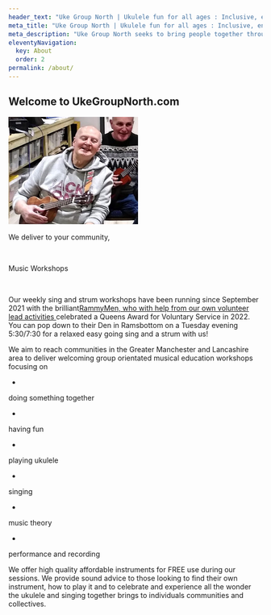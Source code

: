 ```yaml
---
header_text: "Uke Group North | Ukulele fun for all ages : Inclusive, engaging, community focused music Workshops in Greater Manchester and Lancashire"
meta_title: "Uke Group North | Ukulele fun for all ages : Inclusive, engaging, community focused music Workshops in Greater Manchester and Lancashire"
meta_description: "Uke Group North seeks to bring people together through the power of music and the ukulele with community focused music workshops for all ages!"
eleventyNavigation:
  key: About
  order: 2
permalink: /about/
---
```

## Welcome to UkeGroupNorth.com
![](/images/ed6c9c_301a4f884a624395b9ec9103153ee351_mv2.jpg)

We deliver to your community,


​


Music Workshops


​


Our weekly sing and strum workshops have been running since September 2021 with the brilliant[RammyMen, who with help from our own volunteer lead activities ](https://rammymen.org)celebrated a Queens Award for Voluntary Service in 2022. You can pop down to their Den in Ramsbottom on a Tuesday evening 5:30/7:30 for a relaxed easy going sing and a strum with us!





We aim to reach communities in the Greater Manchester and Lancashire area to deliver welcoming group orientated musical education workshops focusing on




- 

doing something together

- 

having fun

- 

playing ukulele

- 

singing

- 

music theory

- 

performance and recording






We offer high quality affordable instruments for FREE use during our sessions. We provide sound advice to those looking to find their own instrument, how to play it and to celebrate and experience all the wonder the ukulele and singing together brings to individuals communities and collectives.


​